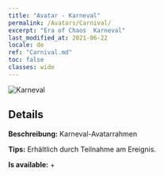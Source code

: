 ```yaml
---
title: "Avatar - Karneval"
permalink: /Avatars/Carnival/
excerpt: "Era of Chaos  Karneval"
last_modified_at: 2021-06-22
locale: de
ref: "Carnival.md"
toc: false
classes: wide
---
```

 ![Karneval](/images/a/avatarFrame_95.png)

## Details

 **Beschreibung:** Karneval-Avatarrahmen 

 **Tips:** Erhältlich durch Teilnahme am Ereignis. 

 **Is available:**  + 

